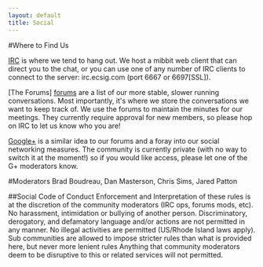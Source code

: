 ```yaml
---
layout: default
title: Social
---
```


<!--
In-Person meeting times
Where?
When?
Frequency?
Where announced?
-->

#Where to Find Us

[IRC][chat] is where we tend to hang out.
We host a mibbit web client that can direct you to the chat,
or you can use one of any number of IRC clients to connect to the server: irc.ecsig.com (port 6667 or 6697[SSL]).

[The Forums] [forums] are a list of our more stable, slower running conversations.
Most importantly, it's where we store the conversations we want to keep track of.
We use the forums to maintain the minutes for our meetings. They currently require approval for new members,
so please hop on IRC to let us know who you are!

[Google+][g_plus] is a similar idea to our forums and a foray into our social networking measures.
The community is currently private (with no way to switch it at the moment!) so if you would like access, please let one of the G+ moderators know.

#Moderators
Brad Boudreau, Dan Masterson, Chris Sims, Jared Patton

##Social Code of Conduct
Enforcement and Interpretation of these rules is at the discretion of the community moderators (IRC ops, forums mods, etc).
No harassment, intimidation or bullying of another person.
Discriminatory, derogatory, and defamatory language and/or actions are not permitted in any manner.
No illegal activities are permitted (US/Rhode Island laws apply).
Sub communities are allowed to impose stricter rules than what is provided here, but never more lenient rules
Anything that community moderators deem to be disruptive to this or related services will not permitted.


[chat]: http://ecsig.com/chat
[g_plus]: https://plus.google.com/communities/114325960134913602780
[forums]: http://forums.ecsig.com
